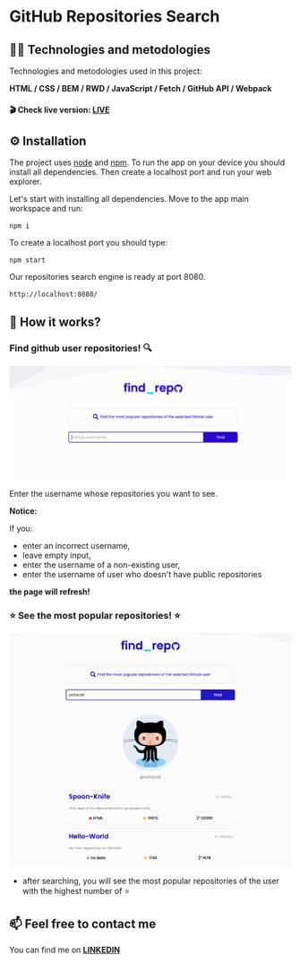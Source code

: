 # GitHub Repositories Search

## :technologist: Technologies and metodologies

Technologies and metodologies used in this project:

**HTML / CSS / BEM / RWD / JavaScript /
Fetch / GitHub API / Webpack**

#### :clapper: Check live version: **[LIVE](https://rafalkazik.github.io/github-repo-search/)**

## :gear: Installation

The project uses [node](https://nodejs.org/en/) and [npm](https://www.npmjs.com/). To run the app on your device you should install all dependencies. Then create a localhost port and run your web explorer.

Let's start with installing all dependencies. Move to the app main workspace and run:

    npm i

To create a localhost port you should type:

    npm start

Our repositories search engine is ready at port 8080.

    http://localhost:8080/

## :microscope: How it works?

### Find github user repositories! :mag:

![](./src/assets/search_engine.png)

Enter the username whose repositories you want to see.

**Notice:**

If you:

- enter an incorrect username,
- leave empty input,
- enter the username of a non-existing user,
- enter the username of user who doesn't have public repositories

**the page will refresh!**

### :star: See the most popular repositories! :star:

![](./src/assets/example_search.png)

- after searching, you will see the most popular repositories of the user with the highest number of :star:

## :mailbox: Feel free to contact me

You can find me on **[LINKEDIN](https://www.linkedin.com/in/rafa%C5%82-kazik-924b8710a/)**
